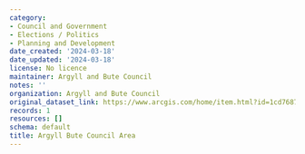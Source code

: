 ```yaml
---
category:
- Council and Government
- Elections / Politics
- Planning and Development
date_created: '2024-03-18'
date_updated: '2024-03-18'
license: No licence
maintainer: Argyll and Bute Council
notes: ''
organization: Argyll and Bute Council
original_dataset_link: https://www.arcgis.com/home/item.html?id=1cd76875112b4ff2900550a8b11842f7
records: 1
resources: []
schema: default
title: Argyll Bute Council Area
---
```

